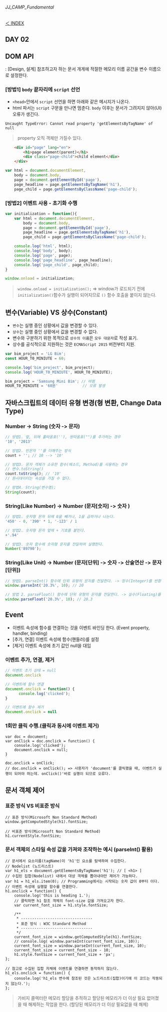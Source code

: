 ###### JJ_CAMP_Fundamental

[＜ INDEX](../../README.md)

## DAY 02

## DOM API
: [Design, 설계] 참조하고자 하는 문서 개게에 적절한 메모리 이름 공간을 변수 이름으로 설정한다.

### [방법1] `body` 끝자리에 `script` 선언
- `<head>`안에서 `script` 선언을 하면 아래와 같은 메시지가 나온다.
- html 파서는 `script` 구문을 만나면 멈춘다. `body` 이후는 문서가 그려지지 않아(UI) 오류가 생긴다.

`
Uncaught TypeError: Cannot read property 'getElementsByTagName' of null
`
> property 오직 객체만 가질수 있다.

```html 
	<div id="page" lang="en">
		<h1>page element(parent)</h1>
		<div class="page-child">child element</div>
	</div>
```

```javascript 
var html = document.documentElement, 
	body = document.body, 
	page = document.getElementById('page'),
	page_headline = page.getElementsByTagName('h1'),
	page_child = page.getElementsByClassName('page-child');
```

### [방법2] 이벤트 사용 - 초기화 수행

```javascript
var initialization = function(){
	var html = document.documentElement, 
		body = document.body, 
		page = document.getElementById('page'),
		page_headline = page.getElementsByTagName('h1'),
		page_child = page.getElementsByClassName('page-child');

	console.log('html', html);
	console.log('body', body);
	console.log('page', page);
	console.log('page_headline', page_headline);
	console.log('page_child', page_child);
}

window.onload = initialization;
```
> `window.onload = initialization();` => window가 로드되기 전에 `initialization()`함수가 실행이 되어지므로 `()` 함수 호출을 붙이지 않는다. 

## 변수(Variable) VS 상수(Constant)
- `변수`는 실행 중인 상황에서 값을 변경할 수 있다.
- `상수`는 실행 중인 상황에서 값을 변경할 수 없다.
- 변수와 구분하기 위한 목적으로 `상수의 이름`은 `모두 대문자`로 작성 표기.
- 상수를 공식적으로 지원하는 것은 `ECMAScript 2015` 버전부터 지원.

```javascript
var bim_project = 'LG Bim';
const HOUR_T0_MINIUTE = 60;

console.log('bim_project', bim_project);
console.log('HOUR_T0_MINIUTE', HOUR_T0_MINIUTE); 

bim_project = 'Samsung Mini Bim'; // 바뀜
HOUR_T0_MINIUTE = '60분' 		  // 오류 발생
```

## 자바스크립트의 데이터 유형 변경(형 변환, Change Data Type)
### Number -> String (숫자 -> 문자)
```javascript
// 방법1. 앞, 뒤에 홀따옴표(''), 쌍따옴표("")를 추가하는 경우
'10', '2013'

// 방법2. 빈문자 ''를 더해주는 방식
count + ''; // 10 --> '10'

// 방법3. 문자 객체가 소유한 함수(메소드, Method)를 사용하는 경우
// 변수.toString()
count.toString(); // '10'
// 원시데이터는 속성을 가질 수 없다. 

// 방법4. String(변수명);
String(count);
```

### String(Like Number) -> Number (문자[숫자] -> 숫자 )
```javascript
// 방법1. 숫자형 문자 뒤에 0을 빼거나, 1을 곱하거나 나눈다.
'450' - 0, '390' * 1, '-123' / 1

// 방법2. 숫자형 문자 앞에 + 기호를 붙인다.
+'.94'

// 방법3. 숫자 함수에 숫자형 문자를 전달하여 실행한다.
Number('89790');
```

### String(Like Unit) -> Number (문자[단위] -> 숫자 -> 산술연산 -> 문자[단위])
```javascript
// 방법1. parseInt() 함수에 단위 유형의 문자를 전달한다. -> 정수(Integer)를 반환
window.parseInt('20.3%', 10); // 20

// 방법 2. parseFloat() 함수에 단위 유형의 문자를 전달한다. -> 실수(Floating)를 반환
window.parseFloat('20.3%', 10); // 20.3
```

## Event
- 이벤트 속성에 함수를 연결하는 것을 이벤트 바인딩 한다. (Event property, handler, binding)
- [추가, 연결] 이벤트 속성에 함수(핸들러)를 설정
- [제거] 이벤트 속성에 초기 값인 null을 대입

### 이벤트 추가, 연결, 제거

```javascript
// 이벤트 초기 상태 = null
document.onclick

// 이벤트에 함수 연결
document.onclick = function() {
      console.log('clicked');
}

// 이벤트에 함수 제거
document.onclick = null
```

### 1회만 클릭 수행.(클릭과 동시에 이벤트 제거)

```javascrpt
var doc = document;
var onClick = doc.onclick = function() {
	console.log('clicked');
	document.onclick = null;
}

doc.onclick = onClick;
// doc.onclick = onClick(); => 사용자가 'document'를 클릭했을 때, 이벤트가 실행이 되어야 하는데. onClick()'바로 실행이 되므로 오류다.
```

## 문서 객체 제어
### 표준 방식 VS 비표준 방식

```javascrpt
// 표준 방식(Microsoft Non Standard Method) 
window.getComputedStyle(h1).fontSize;

// 비표준 방식(Microsoft Non Standard Method)
h1.currentStyle.fontSize;
```

### 문서 객체의 스타일 속성 값을 가져와 조작하는 예시 (parseInt() 활용)

```javascrpt
// 문서에서 요소이름(tagName)이 'h1'인 요소를 탐색하여 수집한다.
// Nodelist (노드리스트)
var h1_els = document.getElementsByTagName('h1'); // [ <h1> ]
// 수집된 집합(Nodelist) 내에서 대상 객체를 뽑아내야만 제어가 가능하다.
var h1 = h1_els.item(0); // Programming에서는 시작되는 숫자 값이 0부터 이다.
// 이벤트 속성에 실행할 함수를 연결한다.
h1.onclick = function() {
	console.log('this is heading 1.');
	// 클릭하면 h1 참조 객체의 font-size 값을 가져오고자 한다.
	var current_font_size = h1.style.fontSize;

	/**
	 * --------------------------------
	 * 표준 방식 : W3C Standard Method
	 * --------------------------------
	 */
	current_font_size = window.getComputedStyle(h1).fontSize;
	// console.log( window.parseInt(current_font_size, 10));
	current_font_size = window.parseInt(current_font_size, 10);
	current_font_size = current_font_size - 10;
	h1.style.fontSize = current_font_size + 'px';
};

// 참고로 수집된 집합 자체에 이벤트를 연결하면 동작하지 않는다.
h1_els.onclick = function() {
	console.log('h1_els 변수에 참조된 것은 노드리스트(집합)이기에 이 코드는 작동되지 않는다.');
};
```

> 가비지 콜렉터란 메모리 할당을 추적하고 할당된 메모리가 더 이상 필요 없어졌을 때 해제하는 작업을 한다. (할당된 메모리가 더 이상 필요없을 때 해제)
